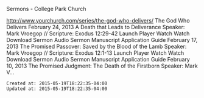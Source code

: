 
Sermons - College Park Church

<http://www.yourchurch.com/series/the-god-who-delivers/>
The God Who Delivers February 24, 2013 A Death that Leads to Deliverance Speaker: Mark Vroegop // Scripture: Exodus 12:29-42 Launch Player Watch Watch Download Sermon Audio Sermon Manuscript Application Guide February 17, 2013 The Promised Passover: Saved by the Blood of the Lamb Speaker: Mark Vroegop // Scripture: Exodus 12:1-13 Launch Player Watch Watch Download Sermon Audio Sermon Manuscript Application Guide February 10, 2013 The Promised Judgment: The Death of the Firstborn Speaker: Mark V...

    Created at: 2015-05-19T18:22:35-04:00
    Updated at: 2015-05-19T18:22:35-04:00

